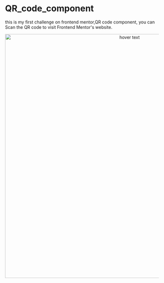 # QR_code_component
this is my first challenge on frontend mentor,QR code component, you can Scan the QR code to visit Frontend Mentor's website.
<p align="center">
  <img src="https://res.cloudinary.com/dz209s6jk/image/upload/v1642681473/Challenges/lzfaukzhigbavv5sc26b.jpg" width="800" title="hover text">
</p>
